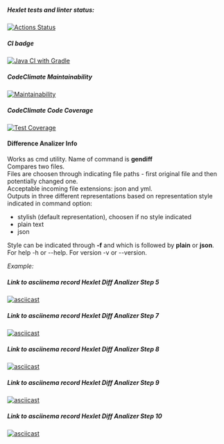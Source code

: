 ##### Hexlet tests and linter status:
[![Actions Status](https://github.com/roman-iork/java-project-71/actions/workflows/hexlet-check.yml/badge.svg)](https://github.com/roman-iork/java-project-71/actions)

##### CI badge
[![Java CI with Gradle](https://github.com/roman-iork/java-project-71/actions/workflows/CI_gradle.yml/badge.svg)](https://github.com/roman-iork/java-project-71/actions/workflows/CI_gradle.yml)

##### CodeClimate Maintainability
[![Maintainability](https://api.codeclimate.com/v1/badges/fa839f8c0f33eceb693c/maintainability)](https://codeclimate.com/github/roman-iork/java-project-71/maintainability)

##### CodeClimate Code Coverage
[![Test Coverage](https://api.codeclimate.com/v1/badges/2fcd653cc993d5428056/test_coverage)](https://codeclimate.com/github/roman-iork/java-project-61/test_coverage)

#### Difference Analizer Info
Works as cmd utility. Name of command is **gendiff**  
Compares two files.  
Files are choosen through indicating file paths - first original file and then potentially changed one.  
Acceptable incoming file extensions: json and yml.  
Outputs in three different representations based on representation style indicated in command option:
- stylish (default representation), choosen if no style indicated
- plain text
- json

Style can be indicated through **-f** and which is followed by **plain** or **json**.  
For help -h or --help.
For version -v or --version.

*Example:*







##### Link to asciinema record Hexlet *Diff Analizer* **Step 5**
[![asciicast](https://asciinema.org/a/5iJMbe7pWLRLcCnAty3r38PiE.svg)](https://asciinema.org/a/5iJMbe7pWLRLcCnAty3r38PiE)

##### Link to asciinema record Hexlet *Diff Analizer* **Step 7**
[![asciicast](https://asciinema.org/a/eoW3Lj2wjShgDXDGFg87jCUEb.svg)](https://asciinema.org/a/eoW3Lj2wjShgDXDGFg87jCUEb)

##### Link to asciinema record Hexlet *Diff Analizer* **Step 8**
[![asciicast](https://asciinema.org/a/Fw3Bfg8PFE58xbMhRBcuTIC0h.svg)](https://asciinema.org/a/Fw3Bfg8PFE58xbMhRBcuTIC0h)

##### Link to asciinema record Hexlet *Diff Analizer* **Step 9**
[![asciicast](https://asciinema.org/a/vnPjeRf6ShIHY8R0RTrXikuIf.svg)](https://asciinema.org/a/vnPjeRf6ShIHY8R0RTrXikuIf)

##### Link to asciinema record Hexlet *Diff Analizer* **Step 10**
[![asciicast](https://asciinema.org/a/6E0Ngvsd0Dqr3aSU2s9JXeCTe.svg)](https://asciinema.org/a/6E0Ngvsd0Dqr3aSU2s9JXeCTe)
